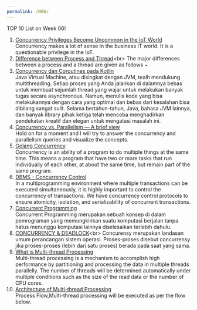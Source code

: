 ```yaml
---
permalink: /W06/
---
```


TOP 10 List on Week 06!

1. [Concurrency Privileges Become Uncommon in the IoT World](https://www.sciencedirect.com/topics/computer-science/concurrency)<br>
Concurrency makes a lot of sense in the business IT world. It is a questionable privilege in the IoT.<br>
2. [Difference between Process and Thread](https://www.tutorialspoint.com/difference-between-process-and-thread#:~:text=A%20process%20is%20a%20program,managed%20independently%20by%20a%20scheduler.&text=Processes%20require%20more%20time%20for,they%20are%20lighter%20than%20processes.)<br>
The major differences between a process and a thread are given as follows −<br>
3. [Concurrency dan Coroutines pada Kotlin](https://code.tutsplus.com/id/tutorials/concurrency-and-coroutines-in-kotlin--cms-29877)<br>
Java Virtual Machine, atau disingkat dengan JVM, tealh mendukung multithreading. Setiap proses yang Anda jalankan di dalamnya bebas untuk membuat sejumlah thread yang wajar untuk melakukan banyak tugas secara asynchronous. Namun, menulis kode yang bisa melakukannya dengan cara yang optimal dan bebas dari kesalahan bisa dibilang sangat sulit. Selama bertahun-tahun, Java, bahasa JVM lainnya, dan banyak library pihak ketiga telah mencoba menghadirkan pendekatan kreatif dan elegan untuk mengatasi masalah ini.<br>
4. [Concurrency vs. Parallelism — A brief view](https://medium.com/@itIsMadhavan/concurrency-vs-parallelism-a-brief-review-b337c8dac350)<br>
Hold on for a moment and I will try to answer the concurrency and parallelism queries and visualize the concepts.<br>
5. [Golang Concurrency](https://www.golangprograms.com/go-language/concurrency.html)<br>
Concurrency is an ability of a program to do multiple things at the same time. This means a program that have two or more tasks that run individually of each other, at about the same time, but remain part of the same program. <br>
6. [DBMS - Concurrency Control](https://www.tutorialspoint.com/dbms/dbms_concurrency_control.htm)<br>
In a multiprogramming environment where multiple transactions can be executed simultaneously, it is highly important to control the concurrency of transactions. We have concurrency control protocols to ensure atomicity, isolation, and serializability of concurrent transactions.<br>
7. [Concurrent Programming](https://medium.com/@fuadydheo/concurrent-programming-76a548cc47b)<br>
Concurrent Programming merupakan sebuah konsep di dalam pemrograman yang memungkinkan suatu komputasi berjalan tanpa hatus menunggu komputasi lainnya diselesaikan terlebih dahulu.<br>
8. [CONCURRENCY & DEADLOCK](https://itsallaboutken.wordpress.com/2015/11/10/concurrency-deadlock/#:~:text=Pengertian%20Concurrency,berada%20pada%20saat%20yang%20sama.)<br>
Concurensy merupakan landasan umum perancangan sistem operasi. Proses-proses disebut concurrensy jika proses-proses (lebih dari satu proses) berada pada saat yang sama.<br>
9. [What is Multi-thread Processing](https://www.hulft.com/software/dataspider_tableau/help/en/servista/multi_stream_processing.html)<br>
Multi-thread processing is a mechanism to accomplish high performance by partitioning and processing the data in multiple threads parallelly.
The number of threads will be determined automatically under multiple conditions such as the size of the read data or the number of CPU cores.<br>
10. [Architecture of Multi-thread Processing](https://www.hulft.com/software/dataspider_tableau/help/en/servista/multi_stream_processing.html)<br>
Process Flow,Multi-thread processing will be executed as per the flow below.<br>
